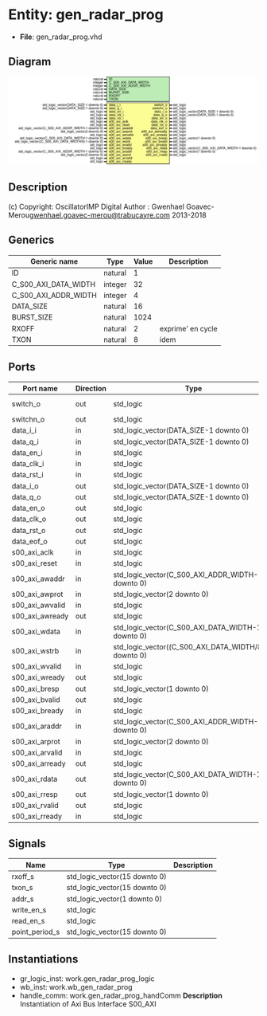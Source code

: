 # Entity: gen_radar_prog

- **File**: gen_radar_prog.vhd
## Diagram

![Diagram](gen_radar_prog.svg "Diagram")
## Description

(c) Copyright: OscillatorIMP Digital
Author : Gwenhael Goavec-Merou<gwenhael.goavec-merou@trabucayre.com>
2013-2018
## Generics

| Generic name         | Type    | Value | Description       |
| -------------------- | ------- | ----- | ----------------- |
| ID                   | natural | 1     |                   |
| C_S00_AXI_DATA_WIDTH | integer | 32    |                   |
| C_S00_AXI_ADDR_WIDTH | integer | 4     |                   |
| DATA_SIZE            | natural | 16    |                   |
| BURST_SIZE           | natural | 1024  |                   |
| RXOFF                | natural | 2     | exprime' en cycle |
| TXON                 | natural | 8     | idem              |
## Ports

| Port name       | Direction | Type                                                  | Description    |
| --------------- | --------- | ----------------------------------------------------- | -------------- |
| switch_o        | out       | std_logic                                             | Syscon signals |
| switchn_o       | out       | std_logic                                             |                |
| data_i_i        | in        | std_logic_vector(DATA_SIZE-1 downto 0)                |                |
| data_q_i        | in        | std_logic_vector(DATA_SIZE-1 downto 0)                |                |
| data_en_i       | in        | std_logic                                             |                |
| data_clk_i      | in        | std_logic                                             |                |
| data_rst_i      | in        | std_logic                                             |                |
| data_i_o        | out       | std_logic_vector(DATA_SIZE-1 downto 0)                |                |
| data_q_o        | out       | std_logic_vector(DATA_SIZE-1 downto 0)                |                |
| data_en_o       | out       | std_logic                                             |                |
| data_clk_o      | out       | std_logic                                             |                |
| data_rst_o      | out       | std_logic                                             |                |
| data_eof_o      | out       | std_logic                                             |                |
| s00_axi_aclk    | in        | std_logic                                             | axi            |
| s00_axi_reset   | in        | std_logic                                             |                |
| s00_axi_awaddr  | in        | std_logic_vector(C_S00_AXI_ADDR_WIDTH-1 downto 0)     |                |
| s00_axi_awprot  | in        | std_logic_vector(2 downto 0)                          |                |
| s00_axi_awvalid | in        | std_logic                                             |                |
| s00_axi_awready | out       | std_logic                                             |                |
| s00_axi_wdata   | in        | std_logic_vector(C_S00_AXI_DATA_WIDTH-1 downto 0)     |                |
| s00_axi_wstrb   | in        | std_logic_vector((C_S00_AXI_DATA_WIDTH/8)-1 downto 0) |                |
| s00_axi_wvalid  | in        | std_logic                                             |                |
| s00_axi_wready  | out       | std_logic                                             |                |
| s00_axi_bresp   | out       | std_logic_vector(1 downto 0)                          |                |
| s00_axi_bvalid  | out       | std_logic                                             |                |
| s00_axi_bready  | in        | std_logic                                             |                |
| s00_axi_araddr  | in        | std_logic_vector(C_S00_AXI_ADDR_WIDTH-1 downto 0)     |                |
| s00_axi_arprot  | in        | std_logic_vector(2 downto 0)                          |                |
| s00_axi_arvalid | in        | std_logic                                             |                |
| s00_axi_arready | out       | std_logic                                             |                |
| s00_axi_rdata   | out       | std_logic_vector(C_S00_AXI_DATA_WIDTH-1 downto 0)     |                |
| s00_axi_rresp   | out       | std_logic_vector(1 downto 0)                          |                |
| s00_axi_rvalid  | out       | std_logic                                             |                |
| s00_axi_rready  | in        | std_logic                                             |                |
## Signals

| Name           | Type                          | Description |
| -------------- | ----------------------------- | ----------- |
| rxoff_s        | std_logic_vector(15 downto 0) |             |
|  txon_s        | std_logic_vector(15 downto 0) |             |
| addr_s         | std_logic_vector(1 downto 0)  |             |
| write_en_s     | std_logic                     |             |
|  read_en_s     | std_logic                     |             |
| point_period_s | std_logic_vector(15 downto 0) |             |
## Instantiations

- gr_logic_inst: work.gen_radar_prog_logic
- wb_inst: work.wb_gen_radar_prog
- handle_comm: work.gen_radar_prog_handComm
**Description**
Instantiation of Axi Bus Interface S00_AXI

